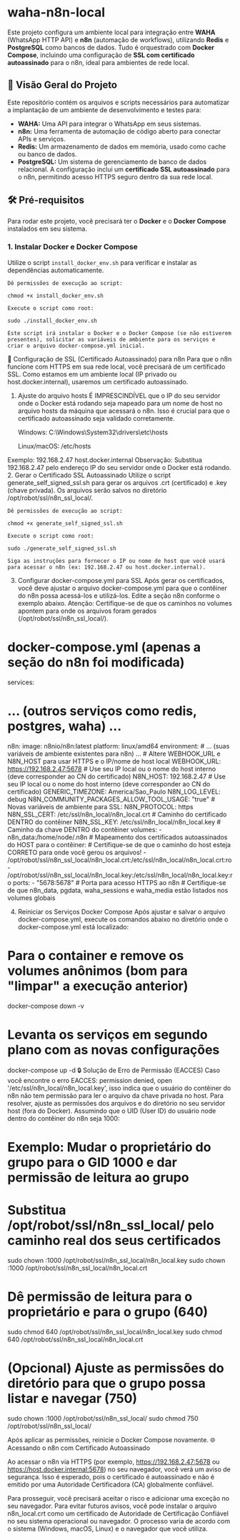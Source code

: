 # waha-n8n-local
Este projeto configura um ambiente local para integração entre **WAHA** (WhatsApp HTTP API) e **n8n** (automação de workflows), utilizando **Redis** e **PostgreSQL** como bancos de dados. Tudo é orquestrado com **Docker Compose**, incluindo uma configuração de **SSL com certificado autoassinado** para o n8n, ideal para ambientes de rede local.
## 🚀 Visão Geral do Projeto
Este repositório contém os arquivos e scripts necessários para automatizar a implantação de um ambiente de desenvolvimento e testes para:
- **WAHA:** Uma API para integrar o WhatsApp em seus sistemas.
- **n8n:** Uma ferramenta de automação de código aberto para conectar APIs e serviços.
- **Redis:** Um armazenamento de dados em memória, usado como cache ou banco de dados.
- **PostgreSQL:** Um sistema de gerenciamento de banco de dados relacional.
A configuração inclui um **certificado SSL autoassinado** para o n8n, permitindo acesso HTTPS seguro dentro da sua rede local.
## 🛠️ Pré-requisitos
Para rodar este projeto, você precisará ter o **Docker** e o **Docker Compose** instalados em seu sistema.
### 1. Instalar Docker e Docker Compose
Utilize o script `install_docker_env.sh` para verificar e instalar as dependências automaticamente.

    Dê permissões de execução ao script:

    chmod +x install_docker_env.sh

    Execute o script como root:

    sudo ./install_docker_env.sh

    Este script irá instalar o Docker e o Docker Compose (se não estiverem presentes), solicitar as variáveis de ambiente para os serviços e criar o arquivo docker-compose.yml inicial.

🔑 Configuração de SSL (Certificado Autoassinado) para n8n
Para que o n8n funcione com HTTPS em sua rede local, você precisará de um certificado SSL. Como estamos em um ambiente local (IP privado ou host.docker.internal), usaremos um certificado autoassinado.
1. Ajuste do arquivo hosts
É IMPRESCINDÍVEL que o IP do seu servidor onde o Docker está rodando seja mapeado para um nome de host no arquivo hosts da máquina que acessará o n8n. Isso é crucial para que o certificado autoassinado seja validado corretamente.

    Windows: C:\Windows\System32\drivers\etc\hosts

    Linux/macOS: /etc/hosts

Exemplo:
192.168.2.47    host.docker.internal
Observação: Substitua 192.168.2.47 pelo endereço IP do seu servidor onde o Docker está rodando.
2. Gerar o Certificado SSL Autoassinado
Utilize o script generate_self_signed_ssl.sh para gerar os arquivos .crt (certificado) e .key (chave privada). Os arquivos serão salvos no diretório /opt/robot/ssl/n8n_ssl_local/.

    Dê permissões de execução ao script:

    chmod +x generate_self_signed_ssl.sh

    Execute o script como root:

    sudo ./generate_self_signed_ssl.sh

    Siga as instruções para fornecer o IP ou nome de host que você usará para acessar o n8n (ex: 192.168.2.47 ou host.docker.internal).

3. Configurar docker-compose.yml para SSL
Após gerar os certificados, você deve ajustar o arquivo docker-compose.yml para que o contêiner do n8n possa acessá-los e utilizá-los. Edite a seção n8n conforme o exemplo abaixo.
Atenção: Certifique-se de que os caminhos no volumes apontem para onde os arquivos foram gerados (/opt/robot/ssl/n8n_ssl_local/).
# docker-compose.yml (apenas a seção do n8n foi modificada)
services:
  # ... (outros serviços como redis, postgres, waha) ...

  n8n:
    image: n8nio/n8n:latest
    platform: linux/amd64
    environment:
      # ... (suas variáveis de ambiente existentes para n8n) ...
      # Altere WEBHOOK_URL e N8N_HOST para usar HTTPS e o IP/nome de host local
      WEBHOOK_URL: https://192.168.2.47:5678 # Use seu IP local ou o nome do host interno (deve corresponder ao CN do certificado)
      N8N_HOST: 192.168.2.47                  # Use seu IP local ou o nome do host interno (deve corresponder ao CN do certificado)
      GENERIC_TIMEZONE: America/Sao_Paulo
      N8N_LOG_LEVEL: debug
      N8N_COMMUNITY_PACKAGES_ALLOW_TOOL_USAGE: "true"
      # Novas variáveis de ambiente para SSL:
      N8N_PROTOCOL: https
      N8N_SSL_CERT: /etc/ssl/n8n_local/n8n_local.crt # Caminho do certificado DENTRO do contêiner
      N8N_SSL_KEY: /etc/ssl/n8n_local/n8n_local.key   # Caminho da chave DENTRO do contêiner
    volumes:
      - n8n_data:/home/node/.n8n
      # Mapeamento dos certificados autoassinados do HOST para o contêiner:
      # Certifique-se de que o caminho do host esteja CORRETO para onde você gerou os arquivos!
      - /opt/robot/ssl/n8n_ssl_local/n8n_local.crt:/etc/ssl/n8n_local/n8n_local.crt:ro
      - /opt/robot/ssl/n8n_ssl_local/n8n_local.key:/etc/ssl/n8n_local/n8n_local.key:ro
    ports:
      - "5678:5678" # Porta para acesso HTTPS ao n8n
    # Certifique-se de que n8n_data, pgdata, waha_sessions e waha_media estão listados nos volumes globais

4. Reiniciar os Serviços Docker Compose
Após ajustar e salvar o arquivo docker-compose.yml, execute os comandos abaixo no diretório onde o docker-compose.yml está localizado:
# Para o container e remove os volumes anônimos (bom para "limpar" a execução anterior)
docker-compose down -v
# Levanta os serviços em segundo plano com as novas configurações
docker-compose up -d
🔒 Solução de Erro de Permissão (EACCES)
Caso você encontre o erro EACCES: permission denied, open '/etc/ssl/n8n_local/n8n_local.key', isso indica que o usuário do contêiner do n8n não tem permissão para ler o arquivo da chave privada no host.
Para resolver, ajuste as permissões dos arquivos e do diretório no seu servidor host (fora do Docker). Assumindo que o UID (User ID) do usuário node dentro do contêiner do n8n seja 1000:
# Exemplo: Mudar o proprietário do grupo para o GID 1000 e dar permissão de leitura ao grupo
# Substitua /opt/robot/ssl/n8n_ssl_local/ pelo caminho real dos seus certificados
sudo chown :1000 /opt/robot/ssl/n8n_ssl_local/n8n_local.key
sudo chown :1000 /opt/robot/ssl/n8n_ssl_local/n8n_local.crt
# Dê permissão de leitura para o proprietário e para o grupo (640)
sudo chmod 640 /opt/robot/ssl/n8n_ssl_local/n8n_local.key
sudo chmod 640 /opt/robot/ssl/n8n_ssl_local/n8n_local.crt

# (Opcional) Ajuste as permissões do diretório para que o grupo possa listar e navegar (750)
sudo chown :1000 /opt/robot/ssl/n8n_ssl_local/
sudo chmod 750 /opt/robot/ssl/n8n_ssl_local/

Após aplicar as permissões, reinicie o Docker Compose novamente.
🌐 Acessando o n8n com Certificado Autoassinado

Ao acessar o n8n via HTTPS (por exemplo, https://192.168.2.47:5678 ou https://host.docker.internal:5678) no seu navegador, você verá um aviso de segurança. Isso é esperado, pois o certificado é autoassinado e não é emitido por uma Autoridade Certificadora (CA) globalmente confiável.

Para prosseguir, você precisará aceitar o risco e adicionar uma exceção no seu navegador. Para evitar futuros avisos, você pode instalar o arquivo n8n_local.crt como um certificado de Autoridade de Certificação Confiável no seu sistema operacional ou navegador. O processo varia de acordo com o sistema (Windows, macOS, Linux) e o navegador que você utiliza.
